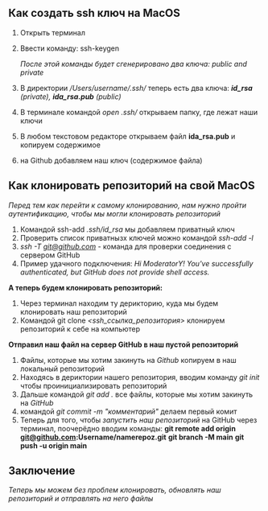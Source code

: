 ## Как создать ssh ключ на MacOS

1) Открыть терминал
2) Ввести команду: ssh-keygen

   _После этой команды будет сгенерировано два ключа: public and private_

3) В директории _/Users/username/.ssh/_ теперь есть два ключа: *__id_rsa__ (private), __ida_rsa.pub__ (public)*
4) В терминале командой _open .ssh/_ открываем папку, где лежат наши ключи
5) В любом текстовом редакторе открываем файл __ida_rsa.pub__ и копируем содержимое
6) на Github добавляем наш ключ (содержимое файла)

## Как клонировать репозиторий на свой MacOS

*Перед тем как перейти к самому клонированию, нам нужно пройти аутентификацию, чтобы мы могли клонировать репозиторий*

1) Командой ssh-add *.ssh/id_rsa* мы добавляем приватный ключ
2) Проверить список приватнызх ключей можно командой *ssh-add -l*
3) *ssh -T git@github.com* - команда для проверки соединения с сервером GitHub
4) Пример удачного подключения: *Hi ModeratorY! You've successfully authenticated, but GitHub does not provide shell access.*

**А теперь будем клонировать репозиторий:**

1) Через терминал находим ту дерикторию, куда мы будем клонировать наш репозиторий
2) Командой git clone *<ssh_ссылка_репозитория>* клонируем репозиторий к себе на компьютер

**Отправил наш файл на сервер GitHub в наш пустой репозиторий**

1) Файлы, которые мы хотим закинуть на *Github* копируем в наш локальный репозиторий
2) Находясь в дериктории нашего репозитория, вводим команду *git init* чтобы проинициализировать репозиторий
3) Дальше командой *git add .* все файлы, которые мы хотим закинуть на *GitHub*
4) командой *git commit -m "комментарий"* делаем первый комит
5) Теперь для того, чтобы *запустить наш репозиторий* на GitHub через терминал, поочерёдно вводим команды:
   **git remote add origin git@github.com:Username/namerepoz.git**
   **git branch -M main**
   **git push -u origin main**

## Заключение

*Теперь мы можем без проблем клонировать, обновлять наш репозиторий и отправлять на него файлы*
